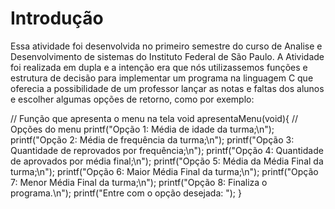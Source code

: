 # Introdução


Essa atividade foi desenvolvida no primeiro semestre do curso de Analise e Desenvolvimento de sistemas do Instituto Federal de São Paulo. A Atividade foi realizada em dupla e a intenção era que nós utilizassemos funções e estrutura de decisão para implementar um programa na linguagem C que oferecia a possibilidade de um professor lançar as notas e faltas dos alunos e escolher algumas opções de retorno, como por exemplo:

// Função que apresenta o menu na tela
void apresentaMenu(void){
   // Opções do menu
    printf("Opção 1: Média de idade da turma;\n");
    printf("Opção 2: Média de frequência da turma;\n");
    printf("Opção 3: Quantidade de reprovados por frequência;\n");
    printf("Opção 4: Quantidade de aprovados por média final;\n");
    printf("Opção 5: Média da Média Final da turma;\n");
    printf("Opção 6: Maior Média Final da turma;\n");
    printf("Opção 7: Menor Média Final da turma;\n");
    printf("Opção 8: Finaliza o programa.\n");
    printf("Entre com o opção desejada: ");
}






